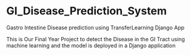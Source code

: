 # GI_Disease_Prediction_System
Gastro Intestine Disease prediction using TransferLearning Django App


This is Our Final Year Project to detect the Disease in the GI Tract using machine learning and the model is deployed in a Django application
